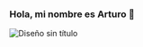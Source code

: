 ### Hola, mi nombre es Arturo 👋
![Diseño sin título](https://github.com/Art-Phy/Art-Phy/assets/155635151/91d0fe94-700b-4f0b-b96c-dab2f60b6eb0)
<!--
**Art-Phy/Art-Phy** is a ✨ _special_ ✨ repository because its `README.md` (this file) appears on your GitHub profile.

Here are some ideas to get you started:

- 🔭 I’m currently working on ...
- 🌱 I’m currently learning ...
- 👯 I’m looking to collaborate on ...
- 🤔 I’m looking for help with ...
- 💬 Ask me about ...
- 📫 How to reach me: ...
- 😄 Pronouns: ...
- ⚡ Fun fact: ...
-->
